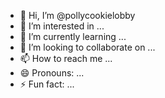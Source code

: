 - 👋 Hi, I’m @pollycookielobby
- 👀 I’m interested in ...
- 🌱 I’m currently learning ...
- 💞️ I’m looking to collaborate on ...
- 📫 How to reach me ...
- 😄 Pronouns: ...
- ⚡ Fun fact: ...

<!---
pollycookielobby/pollycookielobby is a ✨ special ✨ repository because its `README.md` (this file) appears on your GitHub profile.
You can click the Preview link to take a look at your changes.
--->
